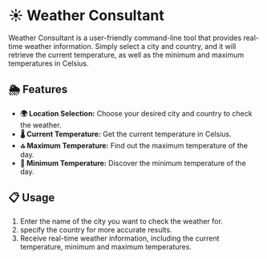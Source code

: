 # ☀️ Weather Consultant

Weather Consultant is a user-friendly command-line tool that provides real-time weather information. Simply select a city and country, and it will retrieve the current temperature, as well as the minimum and maximum temperatures in Celsius.

## 🌦️ Features

- **🌍 Location Selection:** Choose your desired city and country to check the weather.
- **🌡️ Current Temperature:** Get the current temperature in Celsius.
- **🔝 Maximum Temperature:** Find out the maximum temperature of the day.
- **🔵 Minimum Temperature:** Discover the minimum temperature of the day.

## 📋 Usage

1. Enter the name of the city you want to check the weather for.
2. specify the country for more accurate results.
3. Receive real-time weather information, including the current temperature, minimum and maximum temperatures.
